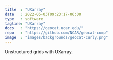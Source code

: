 ```yaml
---
title  : "UXarray"
date   : 2022-05-03T09:23:17-06:00
type   : software
tagline: "UXarray"
docs   : "https://geocat.ucar.edu/"
repo   : "https://github.com/NCAR/geocat-comp"
image  : "images/backgrounds/geocat-curly.png"
---
```



Unstructured grids with UXarray.